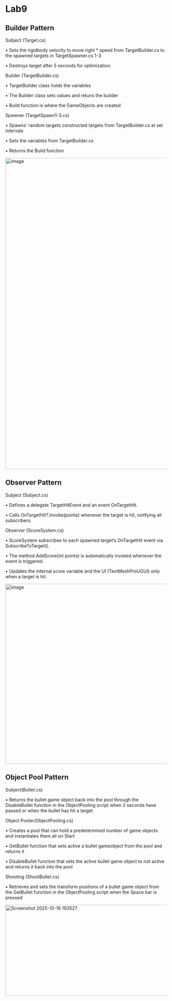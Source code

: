 # Lab9

## **Builder Pattern**


Subject (Target.cs)

•	Sets the rigidbody velocity to move right * speed from TargetBuilder.cs to the spawned targets in TargetSpawner.cs 1-3

•	Destroys target after 5 seconds for optimization.


Builder (TargetBuilder.cs)

•	TargetBuilder class holds the variables 

•	The Builder class sets values and retuns the builder

•	Build function is where the GameObjects are created


Spawner (TargetSpawn1-3.cs)

•	Spawns’ random targets constructed targets from TargetBuilder.cs at set intervals

•	Sets the variables from TargetBuilder.cs

•	Returns the Build function

<img width="1436" height="970" alt="image" src="https://github.com/user-attachments/assets/bca11439-25e0-4a46-97be-06ab9fa5ba0e" />


## **Observer Pattern**


Subject (Subject.cs)

• Defines a delegate TargetHitEvent and an event OnTargetHit.

• Calls OnTargetHit?.Invoke(points) whenever the target is hit, notifying all subscribers.

Observer (ScoreSystem.cs)

• ScoreSystem subscribes to each spawned target’s OnTargetHit event via SubscribeToTarget().

• The method AddScore(int points) is automatically invoked whenever the event is triggered.

• Updates the internal score variable and the UI (TextMeshProUGUI) only when a target is hit.

<img width="546" height="561" alt="image" src="https://github.com/user-attachments/assets/4fdc28b6-bfc4-4d94-ad2d-9f3e131f44f8" />



## **Object Pool Pattern**

Subject(Bullet.cs)

• Returns the bullet game object back into the pool through the DisableBullet function in the ObjectPooling script when 2 seconds have passed or when the bullet has hit a target

Object Pooler(ObjectPooling.cs)

• Creates a pool that can hold a predetermined number of game objects and instantiates them all on Start

• GetBullet function that sets active a bullet gameobject from the pool and returns it 

• DisableBullet function that sets the active bullet game object to not active and returns it back into the pool

Shooting (ShootBullet.cs)

• Retrieves and sets the transform positions of a bullet game object from the GetBullet function in the ObjectPooling script when the Space bar is pressed

<img width="560" height="283" alt="Screenshot 2025-10-16 193527" src="https://github.com/user-attachments/assets/f4e4368c-791a-4092-a5dc-9851e193d448" />

